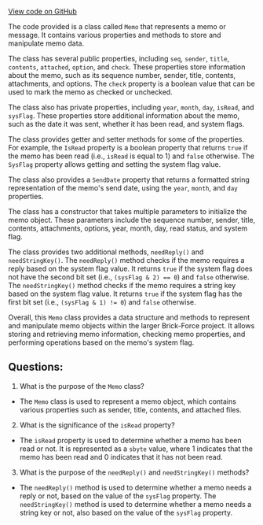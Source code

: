 [View code on GitHub](https://github.com/TieHaxJan/Brick-Force/Assembly-CSharp\Memo.cs)

The code provided is a class called `Memo` that represents a memo or message. It contains various properties and methods to store and manipulate memo data.

The class has several public properties, including `seq`, `sender`, `title`, `contents`, `attached`, `option`, and `check`. These properties store information about the memo, such as its sequence number, sender, title, contents, attachments, and options. The `check` property is a boolean value that can be used to mark the memo as checked or unchecked.

The class also has private properties, including `year`, `month`, `day`, `isRead`, and `sysFlag`. These properties store additional information about the memo, such as the date it was sent, whether it has been read, and system flags.

The class provides getter and setter methods for some of the properties. For example, the `IsRead` property is a boolean property that returns `true` if the memo has been read (i.e., `isRead` is equal to 1) and `false` otherwise. The `SysFlag` property allows getting and setting the system flag value.

The class also provides a `SendDate` property that returns a formatted string representation of the memo's send date, using the `year`, `month`, and `day` properties.

The class has a constructor that takes multiple parameters to initialize the memo object. These parameters include the sequence number, sender, title, contents, attachments, options, year, month, day, read status, and system flag.

The class provides two additional methods, `needReply()` and `needStringKey()`. The `needReply()` method checks if the memo requires a reply based on the system flag value. It returns `true` if the system flag does not have the second bit set (i.e., `(sysFlag & 2) == 0`) and `false` otherwise. The `needStringKey()` method checks if the memo requires a string key based on the system flag value. It returns `true` if the system flag has the first bit set (i.e., `(sysFlag & 1) != 0`) and `false` otherwise.

Overall, this `Memo` class provides a data structure and methods to represent and manipulate memo objects within the larger Brick-Force project. It allows storing and retrieving memo information, checking memo properties, and performing operations based on the memo's system flag.
## Questions: 
 1. What is the purpose of the `Memo` class?
- The `Memo` class is used to represent a memo object, which contains various properties such as sender, title, contents, and attached files.

2. What is the significance of the `isRead` property?
- The `isRead` property is used to determine whether a memo has been read or not. It is represented as a `sbyte` value, where 1 indicates that the memo has been read and 0 indicates that it has not been read.

3. What is the purpose of the `needReply()` and `needStringKey()` methods?
- The `needReply()` method is used to determine whether a memo needs a reply or not, based on the value of the `sysFlag` property. The `needStringKey()` method is used to determine whether a memo needs a string key or not, also based on the value of the `sysFlag` property.
